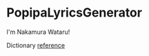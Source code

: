 # PopipaLyricsGenerator

I'm Nakamura Wataru! 

Dictionary [reference](https://tieba.baidu.com/p/7319354592)
